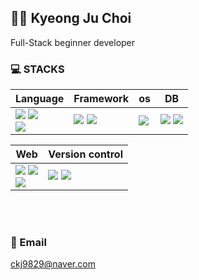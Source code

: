 ## 👨‍💻 Kyeong Ju Choi
Full-Stack beginner developer

### 💻 STACKS
| Language | Framework | os | DB|
|---|---|---|---|
|<img src="https://img.shields.io/badge/Python3-3776AB?style=flat-square&logo=python&logoColor=white"> <img src="https://img.shields.io/badge/Java-007396?style=flat-square&logo=JAVA&logoColor=white"> <br> <img src="https://img.shields.io/badge/javascript-F7DF1E?style=flat-square&logo=javascript&logoColor=black">| <img src="https://img.shields.io/badge/node.js-339933?style=flat-square&logo=Node.js&logoColor=white"> <img src="https://img.shields.io/badge/spring-6DB33F?style=flat-square&logo=spring&logoColor=white"> | <img src="https://img.shields.io/badge/linux-FCC624?style=flat-square&e&logo=linux&logoColor=black"> | <img src="https://img.shields.io/badge/oracle-F05032?style=flat-square&e&logo=oracle&logoColor=white"> <img src="https://img.shields.io/badge/mysql-4479A1?style=flat-square&e&logo=mysql&logoColor=white">

| Web | Version control |
| --- | --- |
| <img src="https://img.shields.io/badge/html5-E34F26?style=flat-square&logo=html5&logoColor=white"> <img src="https://img.shields.io/badge/css-1572B6?style=flat-square&logo=css3&logoColor=white"> <br> <img src="https://img.shields.io/badge/jquery-0769AD?style=flat-square&logo=jquery&logoColor=white">| <img src="https://img.shields.io/badge/github-181717?style=flat-square&logo=github&logoColor=white"> <img src="https://img.shields.io/badge/bitbucket-339AF0?style=flat-square&logo=bitbucket&logoColor=white">

<br><br>

### 📧 Email
ckj9829@naver.com
